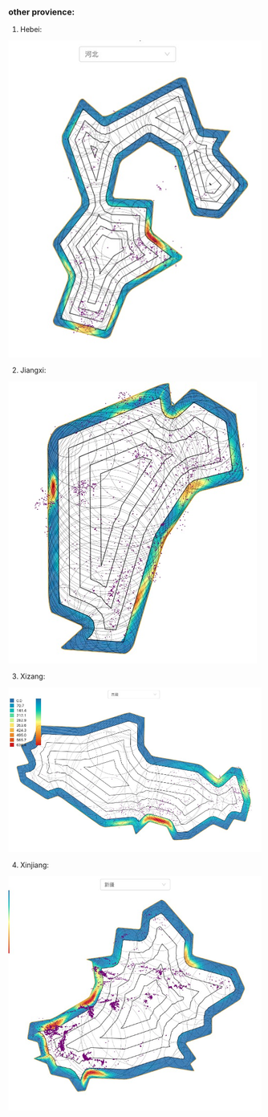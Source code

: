 
### other provience:
1. Hebei:

![even_points](./src/assets/aurora1.jpg)

2. Jiangxi:

![even_points](./src/assets/aurora2.jpg)

3. Xizang:

![even_points](./src/assets/aurora3.jpg)

4. Xinjiang:

![even_points](./src/assets/aurora4.jpg)
